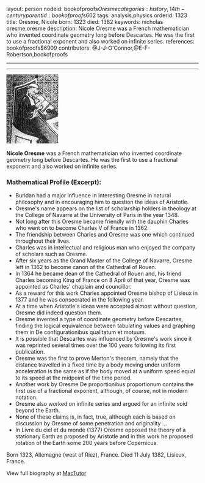 layout: person
nodeid: bookofproofs$Oresme
categories: history,14th-century
parentid: bookofproofs$602
tags: analysis,physics
orderid: 1323
title: Oresme, Nicole
born: 1323
died: 1382
keywords: nicholas oresme,oresme
description: Nicole Oresme was a French mathematician who invented coordinate geometry long before Descartes. He was the first to use a fractional exponent and also worked on infinite series.
references: bookofproofs$6909
contributors: @J-J-O'Connor,@E-F-Robertson,bookofproofs

---



---

![Oresme.jpg](https://github.com/bookofproofs/bookofproofs.github.io/blob/main/_sources/_assets/images/portraits/Oresme.jpg?raw=true)

**Nicole Oresme** was a French mathematician who invented coordinate geometry long before Descartes. He was the first to use a fractional exponent and also worked on infinite series.

### Mathematical Profile (Excerpt):
* Buridan had a major influence in interesting Oresme in natural philosophy and in encouraging him to question the ideas of Aristotle.
* Oresme's name appears on the list of scholarship holders in theology at the College of Navarre at the University of Paris in the year 1348.
* Not long after this Oresme became friendly with the dauphin Charles who went on to become Charles V of France in 1362.
* The friendship between Charles and Oresme was one which continued throughout their lives.
* Charles was in intellectual and religious man who enjoyed the company of scholars such as Oresme.
* After six years as the Grand Master of the College of Navarre, Oresme left in 1362 to become canon of the Cathedral of Rouen.
* In 1364 he became dean of the Cathedral of Rouen and, his friend Charles becoming King of France on 8 April of that year, Oresme was appointed as Charles' chaplain and councillor.
* As a reward for this work Charles appointed Oresme bishop of Lisieux in 1377 and he was consecrated in the following year.
* At a time when Aristotle's ideas were accepted almost without question, Oresme did indeed question them.
* Oresme invented a type of coordinate geometry before Descartes, finding the logical equivalence between tabulating values and graphing them in De configurationibus qualitatum et motuum.
* It is possible that Descartes was influenced by Oresme's work since it was reprinted several times over the 100 years following its first publication.
* Oresme was the first to prove Merton's theorem, namely that the distance travelled in a fixed time by a body moving under uniform acceleration is the same as if the body moved at a uniform speed equal to its speed at the midpoint of the time period.
* Another work by Oresme De proportionibus proportionum contains the first use of a fractional exponent, although, of course, not in modern notation.
* Oresme also worked on infinite series and argued for an infinite void beyond the Earth.
* None of these claims is, in fact, true, although each is based on discussion by Oresme of some penetration and originality ...
* In Livre du ciel et du monde (1377) Oresme opposed the theory of a stationary Earth as proposed by Aristotle and in this work he proposed rotation of the Earth some 200 years before Copernicus.

Born 1323, Allemagne (west of Riez), France. Died 11 July 1382, Lisieux, France.

View full biography at [MacTutor](https://mathshistory.st-andrews.ac.uk/Biographies/Oresme/)
